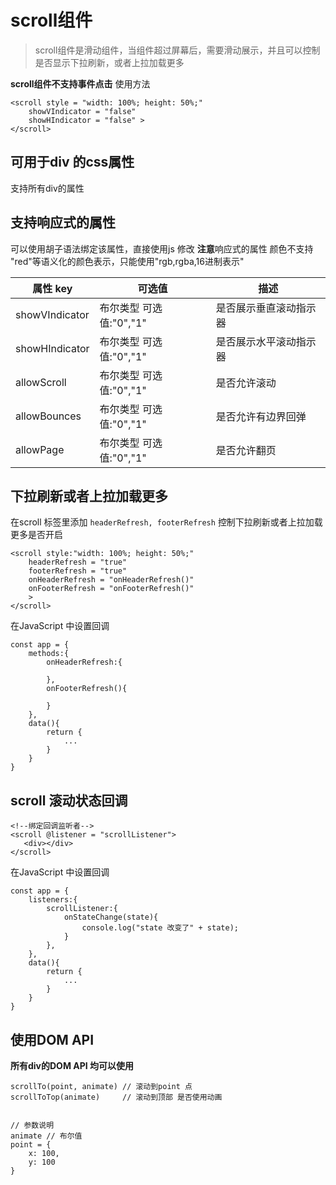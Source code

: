 # scroll组件

> scroll组件是滑动组件，当组件超过屏幕后，需要滑动展示，并且可以控制是否显示下拉刷新，或者上拉加载更多

**scroll组件不支持事件点击**
使用方法

```
<scroll style = "width: 100%; height: 50%;" 
    showVIndicator = "false" 
    showHIndicator = "false" >
</scroll>
```

## 可用于div 的css属性
支持所有div的属性

## 支持响应式的属性
可以使用胡子语法绑定该属性，直接使用js 修改
**注意**响应式的属性 颜色不支持 "red"等语义化的颜色表示，只能使用"rgb,rgba,16进制表示"


| 属性 key       | 可选值   | 描述                   |
| -------------- | -------- | ---------------------- |
| showVIndicator | 布尔类型 可选值:"0","1"| 是否展示垂直滚动指示器 |
| showHIndicator | 布尔类型 可选值:"0","1"| 是否展示水平滚动指示器 |
| allowScroll    | 布尔类型 可选值:"0","1"| 是否允许滚动           |
| allowBounces   | 布尔类型 可选值:"0","1"| 是否允许有边界回弹     |
| allowPage      | 布尔类型 可选值:"0","1"| 是否允许翻页           |

## 下拉刷新或者上拉加载更多


在scroll 标签里添加 `headerRefresh, footerRefresh` 控制下拉刷新或者上拉加载更多是否开启

```
<scroll style:"width: 100%; height: 50%;" 
    headerRefresh = "true"          
    footerRefresh = "true"
    onHeaderRefresh = "onHeaderRefresh()" 
    onFooterRefresh = "onFooterRefresh()" 
    >
</scroll>
```

在JavaScript 中设置回调 

```
const app = {
    methods:{
        onHeaderRefresh:{

        },
        onFooterRefresh(){
        
        }
    },
    data(){
        return {
            ...
        }
    }
}
```


## scroll 滚动状态回调

```
<!--绑定回调监听者-->
<scroll @listener = "scrollListener">
   <div></div> 
</scroll>
```

在JavaScript 中设置回调

```
const app = {
    listeners:{
        scrollListener:{
            onStateChange(state){
                console.log("state 改变了" + state);
            }
        },
    },
    data(){
        return {
            ...
        }
    }
}
```

## 使用DOM API
**所有div的DOM API 均可以使用**

```
scrollTo(point, animate) // 滚动到point 点 
scrollToTop(animate)     // 滚动到顶部 是否使用动画 


// 参数说明
animate // 布尔值
point = { 
    x: 100,
    y: 100
}
```


